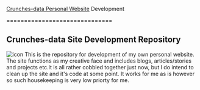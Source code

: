 [Crunches-data Personal Website](http://crunches-data.appspot.com) Development

==============================
## Crunches-data Site Development Repository

![icon](https://github.com/medmatix/crunches-data2/blob/master/img/DNA-tree-crop2-alpha.png) This is the repository for development of my own personal website. The site functions as my creative face and includes blogs, articles/stories and projects etc.It is all rather cobbled together just now, but I do intend to clean up the site and it's code at some point. It works for me as is however so such housekeeping is very low priorty for me.
   

  

